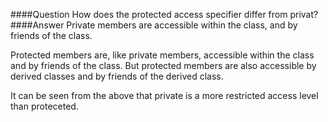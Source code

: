 ####Question
How does the protected access specifier differ from privat?
####Answer
Private members are accessible within the class, and by friends of the class.  

Protected members are, like private members, accessible within the class and by friends of the class. But protected members are also accessible by derived classes and by friends of the derived class.  

It can be seen from the above that private is a more restricted access level than proteceted.  
